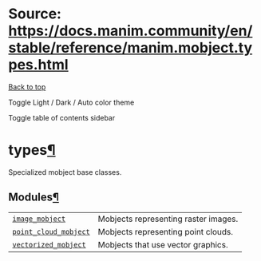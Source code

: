 # Source: https://docs.manim.community/en/stable/reference/manim.mobject.types.html

[Back to top](#)

Toggle Light / Dark / Auto color theme

Toggle table of contents sidebar

types[¶](#module-manim.mobject.types "Link to this heading")
============================================================

Specialized mobject base classes.

Modules[¶](#modules "Link to this heading")
-------------------------------------------

|  |  |
| --- | --- |
| [`image_mobject`](manim.mobject.types.image_mobject.html#module-manim.mobject.types.image_mobject "manim.mobject.types.image_mobject") | Mobjects representing raster images. |
| [`point_cloud_mobject`](manim.mobject.types.point_cloud_mobject.html#module-manim.mobject.types.point_cloud_mobject "manim.mobject.types.point_cloud_mobject") | Mobjects representing point clouds. |
| [`vectorized_mobject`](manim.mobject.types.vectorized_mobject.html#module-manim.mobject.types.vectorized_mobject "manim.mobject.types.vectorized_mobject") | Mobjects that use vector graphics. |